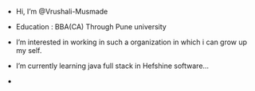 -  Hi, I’m @Vrushali-Musmade
-  Education : BBA(CA) Through Pune university
-  I’m interested in working in such a organization in which i can grow up my self.
-  I’m currently learning java full stack in Hefshine software...
   
- 

<!---
Vrushali-Musmade/Vrushali-Musmade is a ✨ special ✨ repository because its `README.md` (this file) appears on your GitHub profile.
You can click the Preview link to take a look at your changes.
--->
